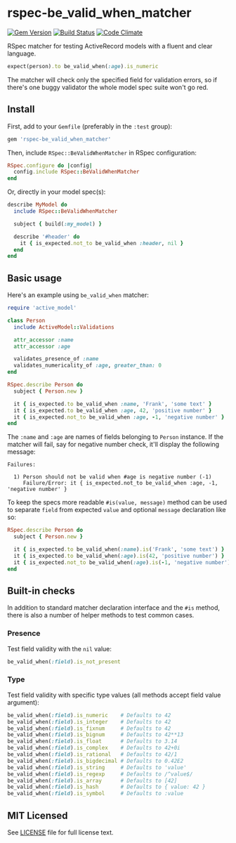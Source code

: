 # rspec-be_valid_when_matcher

[![Gem Version](https://badge.fury.io/rb/rspec-be_valid_when_matcher.svg)](
http://badge.fury.io/rb/rspec-be_valid_when_matcher)
[![Build Status](https://travis-ci.org/mtuchowski/rspec-be_valid_when_matcher.svg)](
https://travis-ci.org/mtuchowski/rspec-be_valid_when_matcher)
[![Code Climate](https://codeclimate.com/github/mtuchowski/rspec-be_valid_when_matcher/badges/gpa.svg)](
https://codeclimate.com/github/mtuchowski/rspec-be_valid_when_matcher)

RSpec matcher for testing ActiveRecord models with a fluent and clear language.

```ruby
expect(person).to be_valid_when(:age).is_numeric
```

The matcher will check only the specified field for validation errors, so if there's one buggy
validator the whole model spec suite won't go red.

## Install

First, add to your `Gemfile` (preferably in the `:test` group):

```ruby
gem 'rspec-be_valid_when_matcher'
```

Then, include `RSpec::BeValidWhenMatcher` in RSpec configuration:

```ruby
RSpec.configure do |config|
  config.include RSpec::BeValidWhenMatcher
end
```

Or, directly in your model spec(s):

```ruby
describe MyModel do
  include RSpec::BeValidWhenMatcher

  subject { build(:my_model) }

  describe '#header' do
    it { is_expected.not_to be_valid_when :header, nil }
  end
end
```

## Basic usage

Here's an example using `be_valid_when` matcher:

```ruby
require 'active_model'

class Person
  include ActiveModel::Validations

  attr_accessor :name
  attr_accessor :age

  validates_presence_of :name
  validates_numericality_of :age, greater_than: 0
end

RSpec.describe Person do
  subject { Person.new }

  it { is_expected.to be_valid_when :name, 'Frank', 'some text' }
  it { is_expected.to be_valid_when :age, 42, 'positive number' }
  it { is_expected.not_to be_valid_when :age, -1, 'negative number' }
end
```

The `:name` and `:age` are names of fields belonging to `Person` instance. If the matcher will fail,
say for negative number check, it'll display the following message:

```console
Failures:

  1) Person should not be valid when #age is negative number (-1)
     Failure/Error: it { is_expected.not_to be_valid_when :age, -1, 'negative number' }
```

To keep the specs more readable `#is(value, message)` method can be used to separate `field`
from expected `value` and optional `message` declaration like so:

```ruby
RSpec.describe Person do
  subject { Person.new }

  it { is_expected.to be_valid_when(:name).is('Frank', 'some text') }
  it { is_expected.to be_valid_when(:age).is(42, 'positive number') }
  it { is_expected.not_to be_valid_when(:age).is(-1, 'negative number') }
end
```

## Built-in checks

In addition to standard matcher declaration interface and the `#is` method, there is also a number
of helper methods to test common cases.

### Presence

Test field validity with the `nil` value:

```ruby
be_valid_when(:field).is_not_present
```

### Type

Test field validity with specific type values (all methods accept field value argument):

```ruby
be_valid_when(:field).is_numeric    # Defaults to 42
be_valid_when(:field).is_integer    # Defaults to 42
be_valid_when(:field).is_fixnum     # Defaults to 42
be_valid_when(:field).is_bignum     # Defaults to 42**13
be_valid_when(:field).is_float      # Defaults to 3.14
be_valid_when(:field).is_complex    # Defaults to 42+0i
be_valid_when(:field).is_rational   # Defaults to 42/1
be_valid_when(:field).is_bigdecimal # Defaults to 0.42E2
be_valid_when(:field).is_string     # Defaults to 'value'
be_valid_when(:field).is_regexp     # Defaults to /^value$/
be_valid_when(:field).is_array      # Defaults to [42]
be_valid_when(:field).is_hash       # Defaults to { value: 42 }
be_valid_when(:field).is_symbol     # Defaults to :value
```

## MIT Licensed

See [LICENSE](https://github.com/mtuchowski/rspec-be_valid_when_matcher/blob/master/LICENSE) file
for full license text.
